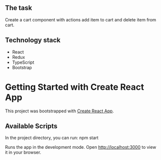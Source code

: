 ## The task

Create a cart component with actions add item to cart and delete item from cart.

## Technology stack

- React
- Redux
- TypeScript
- Bootstrap

# Getting Started with Create React App

This project was bootstrapped with [Create React App](https://github.com/facebook/create-react-app).

## Available Scripts

In the project directory, you can run: npm start

Runs the app in the development mode.
Open [http://localhost:3000](http://localhost:3000) to view it in your browser.
